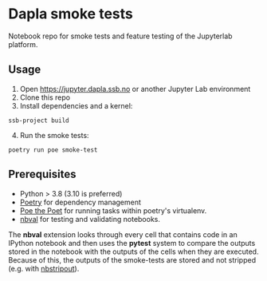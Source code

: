 # Dapla smoke tests

Notebook repo for smoke tests and feature testing of the Jupyterlab platform.

## Usage

1. Open <https://jupyter.dapla.ssb.no> or another Jupyter Lab environment
2. Clone this repo
3. Install dependencies and a kernel:

```shell
ssb-project build
```

4. Run the smoke tests:

```shell
poetry run poe smoke-test
```

## Prerequisites

* Python > 3.8 (3.10 is preferred)
* [Poetry](https://python-poetry.org) for dependency management
* [Poe the Poet](https://github.com/nat-n/poethepoet) for running tasks within poetry's virtualenv.
* [nbval](https://github.com/computationalmodelling/nbval) for testing and validating notebooks.

The **nbval** extension looks through every cell that contains code in an IPython notebook and then uses the **pytest** system to compare the outputs stored in the notebook with the outputs of the cells when they are executed. Because of this, the outputs of the smoke-tests are stored and not stripped (e.g. with [nbstripout](https://github.com/kynan/nbstripout)).
